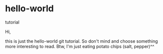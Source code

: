 # hello-world
tutorial

Hi,

this is just the hello-world git tutorial. So don't mind and choose something more interesting to read.
Btw, I'm just eating potato chips (salt, pepper)^^
